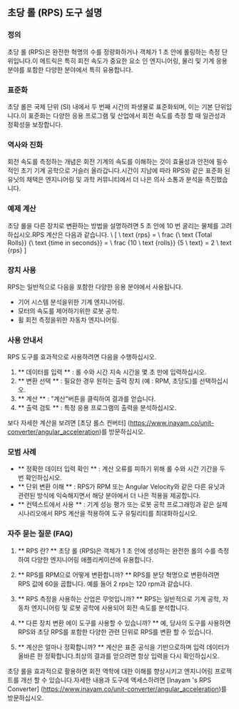 ## 초당 롤 (RPS) 도구 설명

### 정의
초당 롤 (RPS)은 완전한 혁명의 수를 정량화하거나 객체가 1 초 안에 롤링하는 측정 단위입니다.이 메트릭은 특히 회전 속도가 중요한 요소 인 엔지니어링, 물리 및 기계 응용 분야를 포함한 다양한 분야에서 특히 유용합니다.

### 표준화
초당 롤은 국제 단위 (SI) 내에서 두 번째 시간의 파생물로 표준화되며, 이는 기본 단위입니다.이 표준화는 다양한 응용 프로그램 및 산업에서 회전 속도를 측정 할 때 일관성과 정확성을 보장합니다.

### 역사와 진화
회전 속도를 측정하는 개념은 회전 기계의 속도를 이해하는 것이 효율성과 안전에 필수적인 초기 기계 공학으로 거슬러 올라갑니다.시간이 지남에 따라 RPS와 같은 표준화 된 유닛의 채택은 엔지니어링 및 과학 커뮤니티에서 더 나은 의사 소통과 분석을 촉진했습니다.

### 예제 계산
초당 롤을 다른 장치로 변환하는 방법을 설명하려면 5 초 안에 10 번 굴리는 물체를 고려하십시오.RPS 계산은 다음과 같습니다.
\ [
\ text {rps} = \ frac {\ text {Total Rolls}} {\ text {time in seconds}} = \ frac {10 \ text {rolls}} {5 \ text} = 2 \ text {rps}
\]

### 장치 사용
RPS는 일반적으로 다음을 포함한 다양한 응용 분야에서 사용됩니다.
- 기어 시스템 분석을위한 기계 엔지니어링.
- 모터의 속도를 제어하기위한 로봇 공학.
- 휠 회전 측정을위한 자동차 엔지니어링.

### 사용 안내서
RPS 도구를 효과적으로 사용하려면 다음을 수행하십시오.
1. ** 데이터를 입력 ** : 롤 수와 시간 지속 시간을 몇 초 만에 입력하십시오.
2. ** 변환 선택 ** : 필요한 경우 원하는 출력 장치 (예 : RPM, 초당도)를 선택하십시오.
3. ** 계산 ** : "계산"버튼을 클릭하여 결과를 얻습니다.
4. ** 출력 검토 ** : 특정 응용 프로그램의 출력을 분석하십시오.

보다 자세한 계산을 보려면 [초당 롤스 컨버터] (https://www.inayam.co/unit-converter/angular_acceleration)를 방문하십시오.

### 모범 사례
- ** 정확한 데이터 입력 확인 ** : 계산 오류를 피하기 위해 롤 수와 시간 기간을 두 번 확인하십시오.
- ** 단위 변환 이해 ** : RPS가 RPM 또는 Angular Velocity와 같은 다른 유닛과 관련된 방식에 익숙해지면서 해당 분야에서 더 나은 적용을 제공합니다.
- ** 컨텍스트에서 사용 ** : 기계 성능 평가 또는 로봇 공학 프로그래밍과 같은 실제 시나리오에서 RPS 계산을 적용하여 도구 유틸리티를 최대화하십시오.

### 자주 묻는 질문 (FAQ)

1. ** RPS 란? **
초당 롤 (RPS)은 객체가 1 초 안에 생성하는 완전한 롤의 수를 측정하여 다양한 엔지니어링 애플리케이션에 유용합니다.

2. ** RPS를 RPM으로 어떻게 변환합니까? **
RPS를 분당 혁명으로 변환하려면 RPS 값에 60을 곱합니다. 예를 들어 2 rps는 120 rpm과 같습니다.

3. ** RPS 측정을 사용하는 산업은 무엇입니까? **
RPS는 일반적으로 기계 공학, 자동차 엔지니어링 및 로봇 공학에 사용되어 회전 속도를 분석합니다.

4. ** 다른 장치 변환 에이 도구를 사용할 수 있습니까? **
예, 당사의 도구를 사용하면 RPS와 초당 RPS를 포함한 다양한 관련 단위로 RPS를 변환 할 수 있습니다.

5. ** 계산은 얼마나 정확합니까? **
계산은 표준 공식을 기반으로하며 입력 데이터가 올바른 한 정확합니다.최상의 결과를 얻으려면 항상 입력을 다시 확인하십시오.

초당 롤을 효과적으로 활용하면 회전 역학에 대한 이해를 향상시키고 엔지니어링 프로젝트를 개선 할 수 있습니다.자세한 내용과 도구에 액세스하려면 [Inayam 's RPS Converter] (https://www.inayam.co/unit-converter/angular_acceleration)를 방문하십시오.